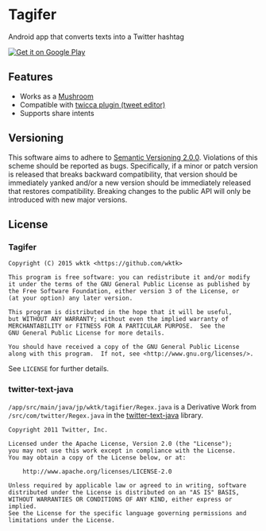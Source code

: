 # Tagifer

Android app that converts texts into a Twitter hashtag

[![Get it on Google Play][get-it-logo]][app-on-google-play]

[app-on-google-play]: https://play.google.com/store/apps/details?id=jp.wktk.tagifier
[get-it-logo]: https://developer.android.com/images/brand/en_generic_rgb_wo_45.png

## Features

- Works as a [Mushroom](http://simeji.me/blog/make_mushroom)
- Compatible with [twicca plugin (tweet editor)](http://twicca.r246.jp/developers/edit_tweet_action/)
- Supports share intents

## Versioning

This software aims to adhere to [Semantic Versioning 2.0.0][semver]. Violations
of this scheme should be reported as bugs.  Specifically, if a minor or patch
version is released that breaks backward compatibility, that version should be
immediately yanked and/or a new version should be immediately released that
restores compatibility.  Breaking changes to the public API will only be
introduced with new major versions.

[semver]: http://semver.org/

## License

### Tagifer

```
Copyright (C) 2015 wktk <https://github.com/wktk>

This program is free software: you can redistribute it and/or modify
it under the terms of the GNU General Public License as published by
the Free Software Foundation, either version 3 of the License, or
(at your option) any later version.

This program is distributed in the hope that it will be useful,
but WITHOUT ANY WARRANTY; without even the implied warranty of
MERCHANTABILITY or FITNESS FOR A PARTICULAR PURPOSE.  See the
GNU General Public License for more details.

You should have received a copy of the GNU General Public License
along with this program.  If not, see <http://www.gnu.org/licenses/>.
```

See `LICENSE` for further details.

### twitter-text-java

`/app/src/main/java/jp/wktk/tagifier/Regex.java` is a Derivative Work
from `/src/com/twitter/Regex.java` in the [twitter-text-java] library.

[twitter-text-java]: https://github.com/twitter/twitter-text/tree/master/java

```
Copyright 2011 Twitter, Inc.

Licensed under the Apache License, Version 2.0 (the "License");
you may not use this work except in compliance with the License.
You may obtain a copy of the License below, or at:

    http://www.apache.org/licenses/LICENSE-2.0

Unless required by applicable law or agreed to in writing, software
distributed under the License is distributed on an "AS IS" BASIS,
WITHOUT WARRANTIES OR CONDITIONS OF ANY KIND, either express or implied.
See the License for the specific language governing permissions and
limitations under the License.
```
